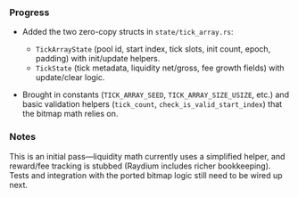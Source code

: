 ### Progress

- Added the two zero-copy structs in `state/tick_array.rs`:
  - `TickArrayState` (pool id, start index, tick slots, init count, epoch, padding) with init/update helpers.
  - `TickState` (tick metadata, liquidity net/gross, fee growth fields) with update/clear logic.

- Brought in constants (`TICK_ARRAY_SEED`, `TICK_ARRAY_SIZE_USIZE`, etc.) and basic validation helpers (`tick_count`, `check_is_valid_start_index`) that the bitmap math relies on.

### Notes

This is an initial pass—liquidity math currently uses a simplified helper, and reward/fee tracking is stubbed (Raydium includes richer bookkeeping). Tests and integration with the ported bitmap logic still need to be wired up next.
